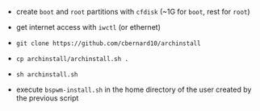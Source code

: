 - create `boot` and `root` partitions with `cfdisk` (~1G for `boot`, rest for `root`)
- get internet access with `iwctl` (or ethernet)
- `git clone https://github.com/cbernard10/archinstall`
- `cp archinstall/archinstall.sh .`
- `sh archinstall.sh`

- execute `bspwm-install.sh` in the home directory of the user created by the previous script

